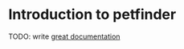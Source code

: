 # Introduction to petfinder

TODO: write [great documentation](http://jacobian.org/writing/what-to-write/)
